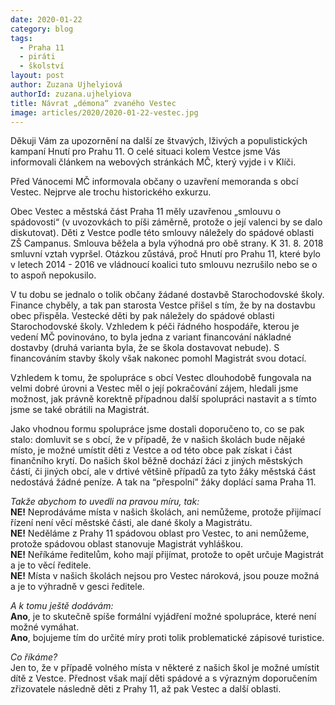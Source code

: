 ```yaml
---
date: 2020-01-22
category: blog
tags: 
  - Praha 11 
  - piráti 
  - školství
layout: post
author: Zuzana Ujhelyiová
authorId: zuzana.ujhelyiova
title: Návrat „démona“ zvaného Vestec
image: articles/2020/2020-01-22-vestec.jpg
---
```


Děkuji Vám za upozornění na další ze štvavých, lživých a populistických kampaní Hnutí pro Prahu 11. O celé situaci kolem Vestce jsme Vás informovali článkem na webových stránkách MČ, který vyjde i v Klíči.

Před Vánocemi MČ informovala občany o uzavření memoranda s obcí Vestec. Nejprve ale trochu historického exkurzu.

Obec Vestec a městská část Praha 11 měly uzavřenou „smlouvu o spádovosti“ (v uvozovkách to píši záměrně, protože o její valenci by se dalo diskutovat). Děti z Vestce podle této smlouvy náležely do spádové oblasti ZŠ Campanus. Smlouva běžela a byla výhodná pro obě strany. K 31. 8. 2018 smluvní vztah vypršel. Otázkou zůstává, proč Hnutí pro Prahu 11, které bylo v letech 2014 - 2016 ve vládnoucí koalici tuto smlouvu nezrušilo nebo se o to aspoň nepokusilo.

V tu dobu se jednalo o tolik občany žádané dostavbě Starochodovské školy. Finance chyběly, a tak pan starosta Vestce přišel s tím, že by na dostavbu obec přispěla. Vestecké děti by pak náležely do spádové oblasti Starochodovské školy. Vzhledem k péči řádného hospodáře, kterou je vedení MČ povinováno, to byla jedna z variant financování nákladné dostavby (druhá varianta byla, že se škola dostavovat nebude). S financováním stavby školy však nakonec pomohl Magistrát svou dotací.

Vzhledem k tomu, že spolupráce s obcí Vestec dlouhodobě fungovala na velmi dobré úrovni a Vestec měl o její pokračování zájem, hledali jsme možnost, jak právně korektně případnou další spolupráci nastavit a s tímto jsme se také obrátili na Magistrát.

Jako vhodnou formu spolupráce jsme dostali doporučeno to, co se pak stalo: domluvit se s obcí, že v případě, že v našich školách bude nějaké místo, je možné umístit děti z Vestce a od této obce pak získat i část finančního krytí.
Do našich škol běžně dochází žáci z jiných městských částí, či jiných obcí, ale v drtivé většině případů za tyto žáky městská část nedostává žádné peníze. A tak na “přespolní” žáky doplácí sama Praha 11.


*Takže abychom to uvedli na pravou míru, tak:*<br>
**NE!** Neprodáváme místa v našich školách, ani nemůžeme, protože přijímací řízení není věcí městské části, ale dané školy a Magistrátu.<br>
**NE!** Neděláme z Prahy 11 spádovou oblast pro Vestec, to ani nemůžeme, protože spádovou oblast stanovuje Magistrát vyhláškou.<br>
**NE!** Neříkáme ředitelům, koho mají přijímat, protože to opět určuje Magistrát a je to věcí ředitele.<br>
**NE!** Místa v našich školách nejsou pro Vestec nároková, jsou pouze možná a je to výhradně v gesci ředitele.<br>
 
*A k tomu ještě dodávám:*<br>
**Ano**, je to skutečně spíše formální vyjádření možné spolupráce, které není možné vymáhat.<br>
**Ano**, bojujeme tím do určité míry proti tolik problematické zápisové turistice.<br>
 
*Co říkáme?*<br>
Jen to, že v případě volného místa v některé z našich škol je možné umístit dítě z Vestce. Přednost však mají děti spádové a s výrazným doporučením zřizovatele následně děti z Prahy 11, až pak Vestec a další oblasti.
